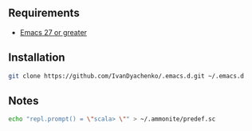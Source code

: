## Requirements
- [Emacs 27 or greater](https://www.gnu.org/software/emacs/)

## Installation
```bash
git clone https://github.com/IvanDyachenko/.emacs.d.git ~/.emacs.d
```

## Notes
```bash
echo "repl.prompt() = \"scala> \"" > ~/.ammonite/predef.sc
```
